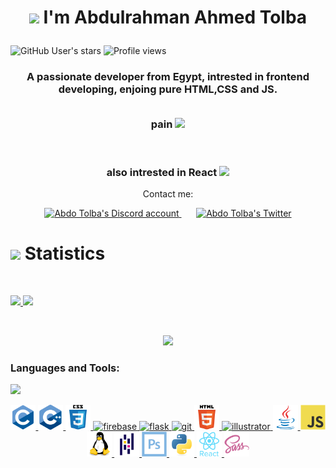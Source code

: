 # <p align="center" > <img src="https://user-images.githubusercontent.com/82110564/189553856-2e7f8f30-80b4-484f-bfaa-9e5eb10f24e5.gif" width="30">  I'm Abdulrahman Ahmed Tolba </p>
	
![GitHub User's stars](https://img.shields.io/github/stars/DevAbdotolba)
![Profile views](https://gpvc.arturio.dev/DevAbdoTolba)

<h3 align="center">A passionate developer from Egypt, intrested in frontend developing, enjoing pure HTML,CSS and JS.

<br /><span >  pain 
	<img src=https://emojipedia-us.s3.amazonaws.com/source/noto-emoji-animations/344/heart-on-fire_2764-fe0f-200d-1f525.gif /> </span>
	<br />
	<br />
	<br /> 
	<p>
	also intrested in React <img width=40 src="https://media.giphy.com/media/eNAsjO55tPbgaor7ma/giphy.gif" /></h3>
</p>




<p align="center" >Contact me:</p>
<p>
<div align="center">
	<a href="https://discord.com/users/337682438438387713" rel="nofollow">
	 	<img alt="Abdo Tolba's Discord account" width="30px" src="https://raw.githubusercontent.com/peterthehan/peterthehan/master/assets/discord.svg" style="max-width: 100%;">
	</a>&nbsp;&nbsp;&nbsp;&nbsp;&nbsp;
	<a href="https://twitter.com/DevAbdoTolba" rel="nofollow">
  		<img alt="Abdo Tolba's Twitter" width="30px" src="https://raw.githubusercontent.com/peterthehan/peterthehan/master/assets/twitter.svg" style="max-width: 100%;">
	</a>
</div>
</p>






# <img src="https://media4.giphy.com/media/MIGbtLZoVjbl0bYbAd/giphy.gif?cid=ecf05e472t2h0i8d7dcjaoau9iqtchhr899hxmpxzzgc7lyw&rid=giphy.gif" width="30"> Statistics


<br/>
<p align="left">
  <a href="https://abdotolba-cv.web.app/">
    <img width="49.5%" src="https://github-readme-stats.vercel.app/api?username=DevAbdoTolba&show_icons=true&include_all_commits=true&theme=radical&hide_border=true">
    <img width="49.5%" src="https://github-readme-streak-stats.herokuapp.com/?user=DevAbdoTolba&theme=radical&hide_border=true">		  
  </a>
</p>
<br>
<p align="center">
  <a href="http://abdotolba-cv.web.app/">
    <img width="49.5%" src="https://github-readme-stats.vercel.app/api/top-langs/?username=DevAbdoTolba&theme=radical&bg_color=282828&hide_border=true&include_all_commits=true&count_private=true&layout=compact">
  </a>
</p>




<h3 align="left">Languages and Tools:</h3>  <img width="70px" src="https://media.tenor.com/Y5bdzjEvcFIAAAAi/kitty-chase-pixel.gif" />

<p align="center"> 
  <a href="https://www.cprogramming.com/" target="_blank" rel="noreferrer"> <img src="https://raw.githubusercontent.com/devicons/devicon/master/icons/c/c-original.svg" alt="c" width="40" height="40"/> </a> 
  <a href="https://www.w3schools.com/cpp/" target="_blank" rel="noreferrer"> <img src="https://raw.githubusercontent.com/devicons/devicon/master/icons/cplusplus/cplusplus-original.svg" alt="cplusplus" width="40" height="40"/> </a>
  <a href="https://www.w3schools.com/css/" target="_blank" rel="noreferrer"> <img src="https://raw.githubusercontent.com/devicons/devicon/master/icons/css3/css3-original-wordmark.svg" alt="css3" width="40" height="40"/> </a>
  <a href="https://firebase.google.com/" target="_blank" rel="noreferrer"> <img src="https://www.vectorlogo.zone/logos/firebase/firebase-icon.svg" alt="firebase" width="40" height="40"/> </a> 
  <a href="https://flask.palletsprojects.com/" target="_blank" rel="noreferrer"> <img src="https://www.vectorlogo.zone/logos/pocoo_flask/pocoo_flask-icon.svg" alt="flask" width="40" height="40"/> </a> 
  <a href="https://git-scm.com/" target="_blank" rel="noreferrer"> <img src="https://www.vectorlogo.zone/logos/git-scm/git-scm-icon.svg" alt="git" width="40" height="40"/> </a> 
  <a href="https://www.w3.org/html/" target="_blank" rel="noreferrer"> <img src="https://raw.githubusercontent.com/devicons/devicon/master/icons/html5/html5-original-wordmark.svg" alt="html5" width="40" height="40"/> </a> 
  <a href="https://www.adobe.com/in/products/illustrator.html" target="_blank" rel="noreferrer"> <img src="https://www.vectorlogo.zone/logos/adobe_illustrator/adobe_illustrator-icon.svg" alt="illustrator" width="40" height="40"/> </a> 
  <a href="https://www.java.com" target="_blank" rel="noreferrer"> <img src="https://raw.githubusercontent.com/devicons/devicon/master/icons/java/java-original.svg" alt="java" width="40" height="40"/> </a> 
  <a href="https://developer.mozilla.org/en-US/docs/Web/JavaScript" target="_blank" rel="noreferrer"> <img src="https://raw.githubusercontent.com/devicons/devicon/master/icons/javascript/javascript-original.svg" alt="javascript" width="40" height="40"/> </a> 
  <a href="https://www.linux.org/" target="_blank" rel="noreferrer"> <img src="https://raw.githubusercontent.com/devicons/devicon/master/icons/linux/linux-original.svg" alt="linux" width="40" height="40"/> </a> 
  <a href="https://pandas.pydata.org/" target="_blank" rel="noreferrer"> <img src="https://raw.githubusercontent.com/devicons/devicon/2ae2a900d2f041da66e950e4d48052658d850630/icons/pandas/pandas-original.svg" alt="pandas" width="40" height="40"/> </a> 
  <a href="https://www.photoshop.com/en" target="_blank" rel="noreferrer"> <img src="https://raw.githubusercontent.com/devicons/devicon/master/icons/photoshop/photoshop-line.svg" alt="photoshop" width="40" height="40"/> </a> 
  <a href="https://www.python.org" target="_blank" rel="noreferrer"> <img src="https://raw.githubusercontent.com/devicons/devicon/master/icons/python/python-original.svg" alt="python" width="40" height="40"/> </a> 
  <a href="https://reactjs.org/" target="_blank" rel="noreferrer"> <img src="https://raw.githubusercontent.com/devicons/devicon/master/icons/react/react-original-wordmark.svg" alt="react" width="40" height="40"/> </a> 
  <a href="https://sass-lang.com" target="_blank" rel="noreferrer"> <img src="https://raw.githubusercontent.com/devicons/devicon/master/icons/sass/sass-original.svg" alt="sass" width="40" height="40"/> </a> </p>

